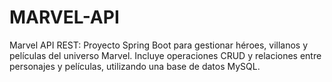 # MARVEL-API
Marvel API REST: Proyecto Spring Boot para gestionar héroes, villanos y películas del universo Marvel. Incluye operaciones CRUD y relaciones entre personajes y películas, utilizando una base de datos MySQL.
